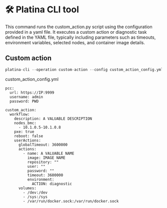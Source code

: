 # 🛠 Platina CLI tool
This command runs the custom_action.py script using the configuration provided in a yaml file.
It executes a custom action or diagnostic task defined in the YAML file, typically including parameters such as timeouts, environment variables, selected nodes, and container image details.


## Custom action
```python
platina-cli --operation custom-action --config custom_action_config.yml
```


custom_action_config.yml
```aiignore
pcc:
  url: https://IP:9999
  username: admin
  password: PWD

custom_action:
  workflow:
    description: A VALUABLE DESCRIPTION
    nodes_bmc:
      - 10.1.0.5-10.1.0.8
    pxe: true
    reboot: false
    userActions:
      globalTimeout: 3600000
      actions:
        - name: A VALUABLE NAME
          image: IMAGE NAME
          repository: ""
          user: ""
          password: ""
          timeout: 3600000
          environment:
            ACTION: diagnostic
      volumes:
        - /dev:/dev
        - /sys:/sys
        - /var/run/docker.sock:/var/run/docker.sock
```
